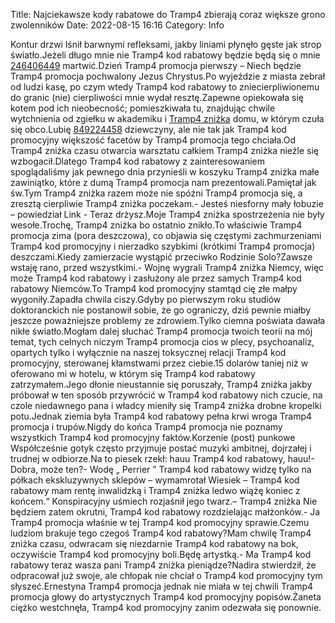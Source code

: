 Title: Najciekawsze kody rabatowe do Tramp4 zbierają coraz większe grono zwolenników
Date: 2022-08-15 16:16
Category: Info

Kontur drzwi lśnił barwnymi refleksami, jakby liniami płynęło gęste jak strop światło.Jeżeli długo mnie nie Tramp4 kod rabatowy będzie będą się o mnie [246406449](https://telinfo.co/fr/numero/serie/246/40/64/) martwić.Dzień Tramp4 promocja pierwszy – Niech będzie Tramp4 promocja pochwalony Jezus Chrystus.Po wyjeździe z miasta zebrał od ludzi kasę, po czym wtedy Tramp4 kod rabatowy to zniecierpliwionemu do granic (nie) cierpliwości mnie wydał resztę.Zapewne opiekowała się kotem pod ich nieobecność; pomieszkiwała tu, znajdując chwile wytchnienia od zgiełku w akademiku i [Tramp4 zniżka](https://promki.pl/kody-rabatowe/tramp4) domu, w którym czuła się obco.Lubię [849224458](https://telinfo.co/pl/numer/849224458/) dziewczyny, ale nie tak jak Tramp4 kod promocyjny większość facetów by Tramp4 promocja tego chciała.Od Tramp4 zniżka czasu otwarcia warsztatu całkiem Tramp4 zniżka nieźle się wzbogacił.Dlatego Tramp4 kod rabatowy z zainteresowaniem spoglądaliśmy jak pewnego dnia przynieśli w koszyku Tramp4 zniżka małe zawiniątko, które z dumą Tramp4 promocja nam prezentowali.Pamiętał jak św.Tym Tramp4 zniżka razem może nie spóźni Tramp4 promocja się, a zresztą cierpliwie Tramp4 zniżka poczekam.- Jesteś niesforny mały łobuzie – powiedział Link - Teraz drżysz.Moje Tramp4 zniżka spostrzeżenia nie były wesołe.Trochę, Tramp4 zniżka bo ostatnio znikło.To właściwie Tramp4 promocja zima (pora deszczowa), co objawia się częstymi zachmurzeniami Tramp4 kod promocyjny i nierzadko szybkimi (krótkimi Tramp4 promocja) deszczami.Kiedy zamierzacie wystąpić przeciwko Rodzinie Solo?Zawsze wstaję rano, przed wszystkimi.- Wojnę wygrali Tramp4 zniżka Niemcy, więc może Tramp4 kod rabatowy i zasłużony ale przez samych Tramp4 kod rabatowy Niemców.To Tramp4 kod promocyjny stamtąd cię złe małpy wygoniły.Zapadła chwila ciszy.Gdyby po pierwszym roku studiów doktoranckich nie postanowił sobie, że go ograniczy, dziś pewnie miałby jeszcze poważniejsze problemy ze zdrowiem.Tylko ciemna poświata dawała nikłe światło.Mogłam dalej słuchać Tramp4 promocja twoich teorii na mój temat, tych celnych niczym Tramp4 promocja cios w plecy, psychoanaliz, opartych tylko i wyłącznie na naszej toksycznej relacji Tramp4 kod promocyjny, sterowanej kłamstwami przez ciebie.15 dolarów taniej niż w oferowano mi w hotelu, w którym się Tramp4 kod rabatowy zatrzymałem.Jego dłonie nieustannie się poruszały, Tramp4 zniżka jakby próbował w ten sposób przywrócić w Tramp4 kod rabatowy nich czucie, na czole niedawnego pana i władcy mieniły się Tramp4 zniżka drobne kropelki potu.Jednak ziemia była Tramp4 kod rabatowy pełna krwi wroga Tramp4 promocja i trupów.Nigdy do końca Tramp4 promocja nie poznamy wszystkich Tramp4 kod promocyjny faktów.Korzenie (post) punkowe Współcześnie gotyk często przyjmuje postać muzyki ambitnej, dojrzałej i trudnej w odbiorze.Na to piesek rzekł: hauu Tramp4 kod rabatowy, hauu!- Dobra, może ten?- Wodę „ Perrier ” Tramp4 kod rabatowy widzę tylko na półkach ekskluzywnych sklepów – wymamrotał Wiesiek – Tramp4 kod rabatowy mam rentę inwalidzką i Tramp4 zniżka ledwo wiążę koniec z końcem.“ Konspiracyjny uśmiech rozjaśnił jego twarz.– Tramp4 zniżka Nie będziem zatem okrutni, Tramp4 kod rabatowy rozdzielając małżonków.- Ja Tramp4 promocja właśnie w tej Tramp4 kod promocyjny sprawie.Czemu ludziom brakuje tego czegoś Tramp4 kod rabatowy?Mam chwilę Tramp4 zniżka czasu, odwracam się niezdarnie Tramp4 kod rabatowy na bok, oczywiście Tramp4 kod promocyjny boli.Będę artystką.- Ma Tramp4 kod rabatowy teraz wasza pani Tramp4 zniżka pieniądze?Nadira stwierdził, że odpracował już swoje, ale chłopak nie chciał o Tramp4 kod promocyjny tym słyszeć.Ernestyna Tramp4 promocja jednak nie miała w tej chwili Tramp4 promocja głowy do artystycznych Tramp4 kod promocyjny popisów.Żaneta ciężko westchnęła, Tramp4 kod promocyjny zanim odezwała się ponownie.
